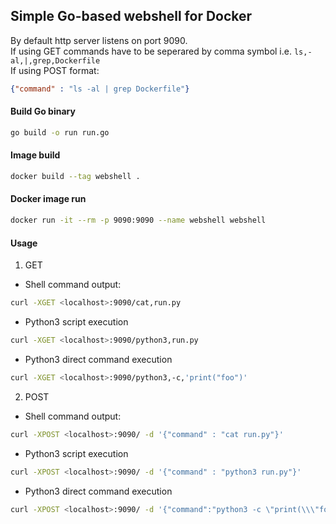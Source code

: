 ## Simple Go-based webshell for Docker
By default http server listens on port 9090. <br />
If using GET commands have to be seperared by comma symbol i.e. `ls,-al,|,grep,Dockerfile`<br />
If using POST format: 
```json
{"command" : "ls -al | grep Dockerfile"}
```
#### Build Go binary
```sh
go build -o run run.go
```
#### Image build
```sh
docker build --tag webshell .
```
#### Docker image run
```sh
docker run -it --rm -p 9090:9090 --name webshell webshell
```
#### Usage
1. GET
- Shell command output:
```sh
curl -XGET <localhost>:9090/cat,run.py
```
- Python3 script execution
```sh
curl -XGET <localhost>:9090/python3,run.py
```
- Python3 direct command execution
```sh
curl -XGET <localhost>:9090/python3,-c,'print("foo")'
```
2. POST
- Shell command output:
```sh
curl -XPOST <localhost>:9090/ -d '{"command" : "cat run.py"}'
```
- Python3 script execution
```sh
curl -XPOST <localhost>:9090/ -d '{"command" : "python3 run.py"}'
```
- Python3 direct command execution
```sh
curl -XPOST <localhost>:9090/ -d '{"command":"python3 -c \"print(\\\"foo\\\")\" "}'
```
